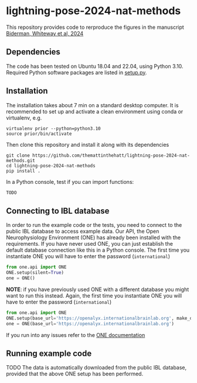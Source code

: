 # lightning-pose-2024-nat-methods
This repository provides code to rerproduce the figures in the manuscript [Biderman, Whiteway et al, 2024](https://www.biorxiv.org/content/10.1101/2023.04.28.538703v1)

## Dependencies
The code has been tested on Ubuntu 18.04 and 22.04, using Python 3.10.
Required Python software packages are listed in [setup.py](https://github.com/themattinthehatt/lightning-pose-2024-nat-methods/blob/main/setup.py). 

## Installation
The installation takes about 7 min on a standard desktop computer. It is recommended to set up and activate a clean environment using conda or virtualenv, e.g.
```shell
virtualenv prior --python=python3.10
source prior/bin/activate
```

Then clone this repository and install it along with its dependencies
```shell
git clone https://github.com/themattinthehatt/lightning-pose-2024-nat-methods.git
cd lightning-pose-2024-nat-methods
pip install .
```

In a Python console, test if you can import functions:
```python
TODO
```


## Connecting to IBL database
In order to run the example code or the tests, you need to connect to the public IBL database to access example data.
Our API, the Open Neurophysiology Environment (ONE) has already been installed with the requirements. 
If you have never used ONE, you can just establish the default database connection like this in a Python console. 
The first time you instantiate ONE you will have to enter the password (`international`) 
```python
from one.api import ONE
ONE.setup(silent=True)
one = ONE()
```

**NOTE**: if you have previously used ONE with a different database you might want to run this instead. Again, the 
first time you instantiate ONE you will have to enter the password (`international`)
```python
from one.api import ONE
ONE.setup(base_url='https://openalyx.internationalbrainlab.org', make_default=False, silent=True)
one = ONE(base_url='https://openalyx.internationalbrainlab.org')
```

If you run into any issues refer to the [ONE documentation](https://int-brain-lab.github.io/ONE/index.html)

## Running example code
TODO
The data is automatically downloaded from the public IBL database, provided that the above ONE setup has been performed.
